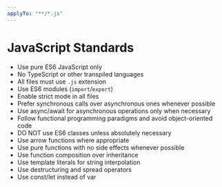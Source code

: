 ```yaml
---
applyTo: "**/*.js"
---
```


# JavaScript Standards

- Use pure ES6 JavaScript only
- No TypeScript or other transpiled languages
- All files must use `.js` extension
- Use ES6 modules (`import`/`export`)
- Enable strict mode in all files
- Prefer synchronous calls over asynchronous ones whenever possible
- Use async/await for asynchronous operations only when necessary
- Follow functional programming paradigms and avoid object-oriented code
- DO NOT use ES6 classes unless absolutely necessary
- Use arrow functions where appropriate
- Use pure functions with no side effects whenever possible
- Use function composition over inheritance
- Use template literals for string interpolation
- Use destructuring and spread operators
- Use const/let instead of var
